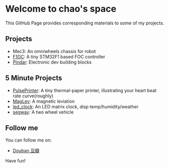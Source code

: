 # Welcome to chao's space

This GitHub Page provides corresponding materials to some of my projects.

## Projects

<!-- - Smart home dashbutton ([GitHub](https://github.com/makermoekoe/Smarthome-dashbutton) - [Instructables](https://www.instructables.com/id/How-to-Build-a-Dashbutton-for-the-Internet-of-Thin/)) -->
- Mec3: An omniwheels chassis for robot 
- [F1OC](https://github.com/szdiy/pulse_printer): A tiny STM32F1 based FOC controller
- [Pindar](https://github.com/charles-lyc/pindar): Electronic dev building blocks 

## 5 Minute Projects

- [PulsePrinter](https://github.com/szdiy/pulse_printer): A tiny thermal-paper printer, illustrating your heart beat rate curve(roughly)
- [MagLev](https://github.com/charles-lyc/maglev): A magnetic leviation 
- [led_clock](https://github.com/charles-lyc/maglev): An LED matrix clock, disp temp/humidity/weather 
- [segway](https://github.com/charles-lyc/maglev): A two wheel vehicle 

## Follow me

You can follow me on:
- [Douban 豆瓣](https://www.douban.com/people/Charles--Lee/statuses)

Have fun!
